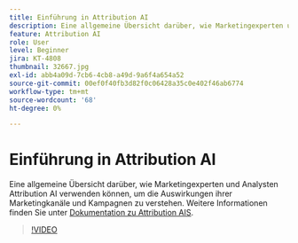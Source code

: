 ```yaml
---
title: Einführung in Attribution AI
description: Eine allgemeine Übersicht darüber, wie Marketingexperten und Analysten Attribution AI verwenden können, um die Auswirkungen ihrer Marketingkanäle und Kampagnen zu verstehen.
feature: Attribution AI
role: User
level: Beginner
jira: KT-4808
thumbnail: 32667.jpg
exl-id: abb4a09d-7cb6-4cb8-a49d-9a6f4a654a52
source-git-commit: 00ef0f40fb3d82f0c06428a35c0e402f46ab6774
workflow-type: tm+mt
source-wordcount: '68'
ht-degree: 0%

---
```


# Einführung in Attribution AI

Eine allgemeine Übersicht darüber, wie Marketingexperten und Analysten Attribution AI verwenden können, um die Auswirkungen ihrer Marketingkanäle und Kampagnen zu verstehen. Weitere Informationen finden Sie unter [Dokumentation zu Attribution AIS](https://experienceleague.adobe.com/docs/experience-platform/intelligent-services/attribution-ai/overview.html).

>[!VIDEO](https://video.tv.adobe.com/v/32667?learn=on)
